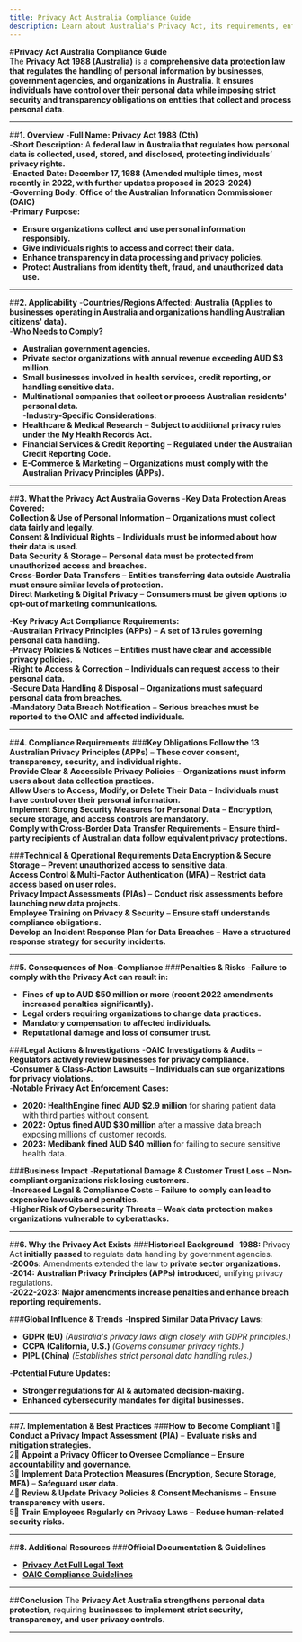 ```yaml
---
title: Privacy Act Australia Compliance Guide
description: Learn about Australia's Privacy Act, its requirements, enforcement, and best practices for protecting personal information.
---
```


#**Privacy Act Australia Compliance Guide**  
The **Privacy Act 1988 (Australia)** is a **comprehensive data protection law that regulates the handling of personal information by businesses, government agencies, and organizations in Australia**. It **ensures individuals have control over their personal data while imposing strict security and transparency obligations on entities that collect and process personal data**.

---

##**1. Overview**
-**Full Name:** **Privacy Act 1988 (Cth)**  
-**Short Description:** A **federal law in Australia that regulates how personal data is collected, used, stored, and disclosed, protecting individuals’ privacy rights.**  
-**Enacted Date:** **December 17, 1988 (Amended multiple times, most recently in 2022, with further updates proposed in 2023-2024)**  
-**Governing Body:** **Office of the Australian Information Commissioner (OAIC)**  
-**Primary Purpose:**  
  - **Ensure organizations collect and use personal information responsibly.**  
  - **Give individuals rights to access and correct their data.**  
  - **Enhance transparency in data processing and privacy policies.**  
  - **Protect Australians from identity theft, fraud, and unauthorized data use.**  

---

##**2. Applicability**
-**Countries/Regions Affected:** **Australia (Applies to businesses operating in Australia and organizations handling Australian citizens' data).**  
-**Who Needs to Comply?**  
  - **Australian government agencies.**  
  - **Private sector organizations with annual revenue exceeding AUD $3 million.**  
  - **Small businesses involved in health services, credit reporting, or handling sensitive data.**  
  - **Multinational companies that collect or process Australian residents' personal data.**  
-**Industry-Specific Considerations:**  
  - **Healthcare & Medical Research** – **Subject to additional privacy rules under the My Health Records Act.**  
  - **Financial Services & Credit Reporting** – **Regulated under the Australian Credit Reporting Code.**  
  - **E-Commerce & Marketing** – **Organizations must comply with the Australian Privacy Principles (APPs).**  

---

##**3. What the Privacy Act Australia Governs**
-**Key Data Protection Areas Covered:**  
   **Collection & Use of Personal Information** – **Organizations must collect data fairly and legally.**  
   **Consent & Individual Rights** – **Individuals must be informed about how their data is used.**  
   **Data Security & Storage** – **Personal data must be protected from unauthorized access and breaches.**  
   **Cross-Border Data Transfers** – **Entities transferring data outside Australia must ensure similar levels of protection.**  
   **Direct Marketing & Digital Privacy** – **Consumers must be given options to opt-out of marketing communications.**  

-**Key Privacy Act Compliance Requirements:**  
  -**Australian Privacy Principles (APPs)** – **A set of 13 rules governing personal data handling.**  
  -**Privacy Policies & Notices** – **Entities must have clear and accessible privacy policies.**  
  -**Right to Access & Correction** – **Individuals can request access to their personal data.**  
  -**Secure Data Handling & Disposal** – **Organizations must safeguard personal data from breaches.**  
  -**Mandatory Data Breach Notification** – **Serious breaches must be reported to the OAIC and affected individuals.**  

---

##**4. Compliance Requirements**
###**Key Obligations**
 **Follow the 13 Australian Privacy Principles (APPs)** – **These cover consent, transparency, security, and individual rights.**  
 **Provide Clear & Accessible Privacy Policies** – **Organizations must inform users about data collection practices.**  
 **Allow Users to Access, Modify, or Delete Their Data** – **Individuals must have control over their personal information.**  
 **Implement Strong Security Measures for Personal Data** – **Encryption, secure storage, and access controls are mandatory.**  
 **Comply with Cross-Border Data Transfer Requirements** – **Ensure third-party recipients of Australian data follow equivalent privacy protections.**  

###**Technical & Operational Requirements**
 **Data Encryption & Secure Storage** – **Prevent unauthorized access to sensitive data.**  
 **Access Control & Multi-Factor Authentication (MFA)** – **Restrict data access based on user roles.**  
 **Privacy Impact Assessments (PIAs)** – **Conduct risk assessments before launching new data projects.**  
 **Employee Training on Privacy & Security** – **Ensure staff understands compliance obligations.**  
 **Develop an Incident Response Plan for Data Breaches** – **Have a structured response strategy for security incidents.**  

---

##**5. Consequences of Non-Compliance**
###**Penalties & Risks**
-**Failure to comply with the Privacy Act can result in:**  
  - **Fines of up to AUD $50 million or more (recent 2022 amendments increased penalties significantly).**  
  - **Legal orders requiring organizations to change data practices.**  
  - **Mandatory compensation to affected individuals.**  
  - **Reputational damage and loss of consumer trust.**  

###**Legal Actions & Investigations**
-**OAIC Investigations & Audits** – **Regulators actively review businesses for privacy compliance.**  
-**Consumer & Class-Action Lawsuits** – **Individuals can sue organizations for privacy violations.**  
-**Notable Privacy Act Enforcement Cases:**  
  - **2020: HealthEngine fined AUD $2.9 million** for sharing patient data with third parties without consent.  
  - **2022: Optus fined AUD $30 million** after a massive data breach exposing millions of customer records.  
  - **2023: Medibank fined AUD $40 million** for failing to secure sensitive health data.  

###**Business Impact**
-**Reputational Damage & Customer Trust Loss** – **Non-compliant organizations risk losing customers.**  
-**Increased Legal & Compliance Costs** – **Failure to comply can lead to expensive lawsuits and penalties.**  
-**Higher Risk of Cybersecurity Threats** – **Weak data protection makes organizations vulnerable to cyberattacks.**  

---

##**6. Why the Privacy Act Exists**
###**Historical Background**
-**1988:** Privacy Act **initially passed** to regulate data handling by government agencies.  
-**2000s:** Amendments extended the law to **private sector organizations.**  
-**2014:** **Australian Privacy Principles (APPs) introduced**, unifying privacy regulations.  
-**2022-2023:** **Major amendments increase penalties and enhance breach reporting requirements.**  

###**Global Influence & Trends**
-**Inspired Similar Data Privacy Laws:**  
  - **GDPR (EU)** *(Australia's privacy laws align closely with GDPR principles.)*  
  - **CCPA (California, U.S.)** *(Governs consumer privacy rights.)*  
  - **PIPL (China)** *(Establishes strict personal data handling rules.)*  

-**Potential Future Updates:**  
  - **Stronger regulations for AI & automated decision-making.**  
  - **Enhanced cybersecurity mandates for digital businesses.**  

---

##**7. Implementation & Best Practices**
###**How to Become Compliant**
1⃣ **Conduct a Privacy Impact Assessment (PIA)** – **Evaluate risks and mitigation strategies.**  
2⃣ **Appoint a Privacy Officer to Oversee Compliance** – **Ensure accountability and governance.**  
3⃣ **Implement Data Protection Measures (Encryption, Secure Storage, MFA)** – **Safeguard user data.**  
4⃣ **Review & Update Privacy Policies & Consent Mechanisms** – **Ensure transparency with users.**  
5⃣ **Train Employees Regularly on Privacy Laws** – **Reduce human-related security risks.**  

---

##**8. Additional Resources**
###**Official Documentation & Guidelines**
- **[ Privacy Act Full Legal Text](https://www.legislation.gov.au/Details/C2021C00457)**  
- **[ OAIC Compliance Guidelines](https://www.oaic.gov.au/privacy/australian-privacy-law)**  

---

##**Conclusion**
The **Privacy Act Australia strengthens personal data protection**, requiring **businesses to implement strict security, transparency, and user privacy controls**.

---
